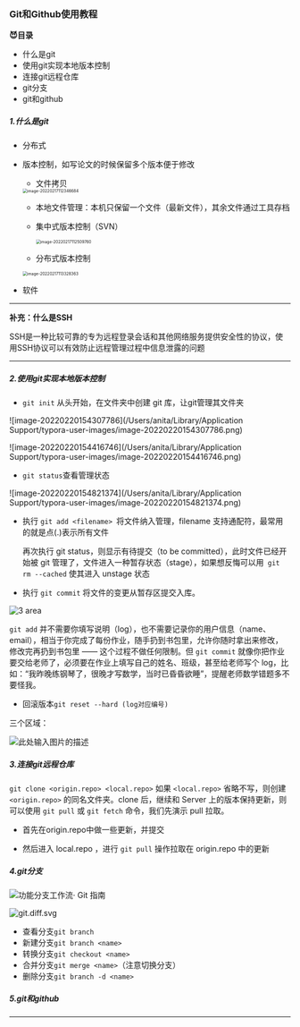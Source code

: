 ### Git和Github使用教程

**😈目录**

- 什么是git
- 使用git实现本地版本控制
- 连接git远程仓库
- git分支
- git和github

##### 1.什么是git

- 分布式

- 版本控制，如写论文的时候保留多个版本便于修改

  - 文件拷贝

  <img src="/Users/anita/Library/Application Support/typora-user-images/image-20220217112346684.png" alt="image-20220217112346684" style="zoom:50%;" />

  - 本地文件管理：本机只保留一个文件（最新文件），其余文件通过工具存档

  - 集中式版本控制（SVN）

    <img src="/Users/anita/Library/Application Support/typora-user-images/image-20220217112509760.png" alt="image-20220217112509760" style="zoom:50%;" />

  - 分布式版本控制

  <img src="/Users/anita/Library/Application Support/typora-user-images/image-20220217113328363.png" alt="image-20220217113328363" style="zoom:50%;" />

- 软件

---

**补充：什么是SSH**

SSH是一种比较可靠的专为远程登录会话和其他网络服务提供安全性的协议，使用SSH协议可以有效防止远程管理过程中信息泄露的问题

---

##### 2.使用git实现本地版本控制

- `git init` 从头开始，在文件夹中创建 git 库，让git管理其文件夹

![image-20220220154307786](/Users/anita/Library/Application Support/typora-user-images/image-20220220154307786.png)

![image-20220220154416746](/Users/anita/Library/Application Support/typora-user-images/image-20220220154416746.png)

- `git status`查看管理状态

![image-20220220154821374](/Users/anita/Library/Application Support/typora-user-images/image-20220220154821374.png)

- 执行 `git add <filename> `将文件纳入管理，filename 支持通配符，最常用的就是点(.)表示所有文件

  再次执行 git status，则显示有待提交（to be committed），此时文件已经开始被 git 管理了，文件进入一种暂存状态（stage），如果想反悔可以用` git rm --cached` 使其进入 unstage 状态

- 执行 `git commit` 将文件的变更从暂存区提交入库。

![3 area](https://doc.shiyanlou.com/courses/3083/1505711/26e18cfe9763e915d2057925ee7a1a23-1)

`git add` 并不需要你填写说明（log），也不需要记录你的用户信息（name、email），相当于你完成了每份作业，随手扔到书包里，允许你随时拿出来修改，修改完再扔到书包里 —— 这个过程不做任何限制。但 `git commit` 就像你把作业要交给老师了，必须要在作业上填写自己的姓名、班级，甚至给老师写个 log，比如：“我昨晚练钢琴了，很晚才写数学，当时已昏昏欲睡”，提醒老师数学错题多不要怪我。

- 回滚版本`git reset --hard (log对应编号)`

三个区域：

![此处输入图片的描述](https://doc.shiyanlou.com/document-uid310176labid9805timestamp1548755776759.png)

##### 3.连接git远程仓库

`git clone <origin.repo> <local.repo>` 如果 `<local.repo>` 省略不写，则创建 `<origin.repo>` 的同名文件夹。clone 后，继续和 Server 上的版本保持更新，则可以使用 `git pull` 或 `git fetch` 命令，我们先演示 pull 拉取。

- 首先在origin.repo中做一些更新，并提交

- 然后进入 local.repo ，进行 `git pull` 操作拉取在 origin.repo 中的更新

##### 4.git分支

![功能分支工作流· Git 指南](https://carney520.gitbooks.io/git-guide/content/branch/images/feature_flow.png)

![git.diff.svg](https://doc.shiyanlou.com/courses/3083/1505711/785632cea774450fa2c6e6c79c354fc9-1)

- 查看分支`git branch`
- 新建分支`git branch <name>`
- 转换分支`git checkout <name>`
- 合并分支`git merge <name>`（注意切换分支）
- 删除分支`git branch -d <name>`

##### 5.git和github

---



